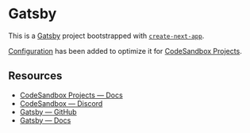 # Gatsby

This is a [Gatsby](https://www.gatsbyjs.com/) project bootstrapped with [`create-next-app`](https://github.com/vercel/Gatsby/tree/canary/packages/create-next-app).

[Configuration](https://docs.codesandbox.io/our-products/codesandbox-projects/configuration-overview) has been added to optimize it for [CodeSandbox Projects](codesandbox.io/p/dashboard).

## Resources

- [CodeSandbox Projects — Docs](https://docs.codesandbox.io)
- [CodeSandbox — Discord](https://discord.gg/Ggarp3pX5H)
- [Gatsby — GitHub](https://github.com/gatsbyjs/gatsby)
- [Gatsby — Docs](https://www.gatsbyjs.com/docs/)
